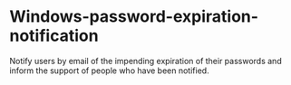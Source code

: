 # Windows-password-expiration-notification
Notify users by email of the impending expiration of their passwords and inform the support of people who have been notified.
